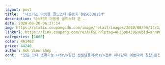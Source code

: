 ```yaml
---
layout: post 
title:  "닥스키즈 아동용 골드스타 운동화 DQS63UQ15M" 
description: 닥스키즈 아동용 골드스타 운 ..
date: 2020-09-26 06:37:14 
img: https://static.coupangcdn.com/image/retail/images/2020/08/06/14/1/23da8418-9cdc-4f18-8c72-c764f0277a2f.jpg 
linkUrl: https://link.coupang.com/re/AFFSDP?lptag=AF3600438&subid=ahnPublicAsk&pageKey=1987412910&itemId=3381558857&vendorItemId=71359337003&traceid=V0-113-7daf1f7539677702 
categories: [1006] 
color: 4A148C 
price: 44240 
author: Ask View Shop 
cont:  "모든 코디 소화가능ㅋ<br/>얼집 선생님들이<br/>전부 하나같이 예쁘다며 칭찬 완전해주심ㅋㅋㅋ<br/>" 
---
```

